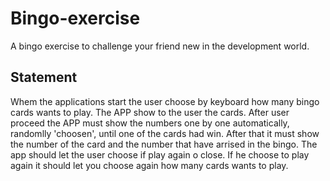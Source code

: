 # Bingo-exercise
A bingo exercise to challenge your friend new in the development world.

## Statement
Whem the applications start the user choose by keyboard how many bingo cards wants to play. 
The APP show to the user the cards.
After user proceed the APP must show the numbers one by one automatically, randomlly 'choosen', until one of the cards had win.
After that it must show the number of the card and the number that have arrised in the bingo.
The app should let the user choose if play again o close.
If he choose to play again it should let you choose again how many cards wants to play.
